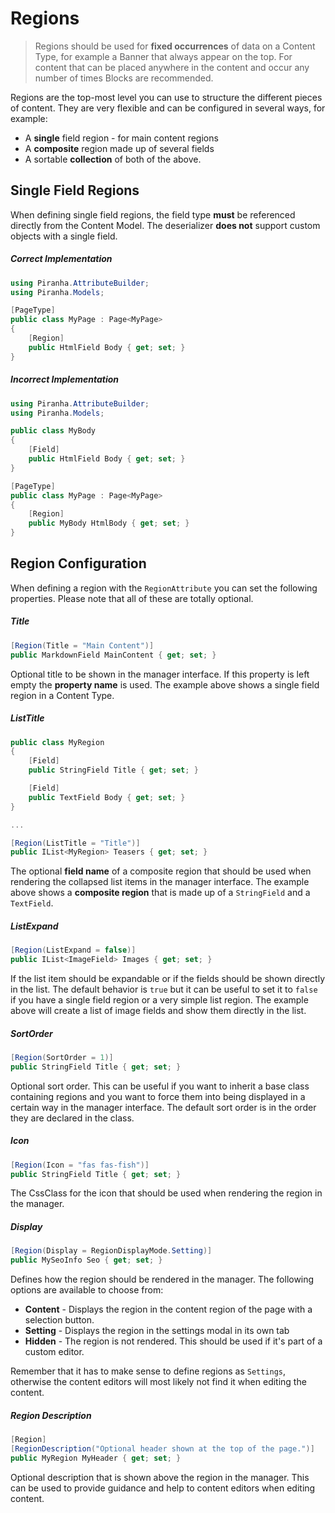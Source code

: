 # Regions

> Regions should be used for **fixed occurrences** of data on a Content Type, for example a Banner that always appear on the top. For content that can be placed anywhere in the content and occur any number of times Blocks are recommended.

Regions are the top-most level you can use to structure the different pieces of content. They are very flexible and can be configured in several ways, for example:

* A **single** field region - for main content regions
* A **composite** region made up of several fields
* A sortable **collection** of both of the above.

## Single Field Regions

When defining single field regions, the field type **must** be referenced directly from the Content Model. The deserializer **does not** support custom objects with a single field.

##### Correct Implementation

~~~ csharp
using Piranha.AttributeBuilder;
using Piranha.Models;

[PageType]
public class MyPage : Page<MyPage>
{
    [Region]
    public HtmlField Body { get; set; }
}
~~~

##### Incorrect Implementation

~~~ csharp
using Piranha.AttributeBuilder;
using Piranha.Models;

public class MyBody
{
    [Field]
    public HtmlField Body { get; set; }
}

[PageType]
public class MyPage : Page<MyPage>
{
    [Region]
    public MyBody HtmlBody { get; set; }
}
~~~

## Region Configuration

When defining a region with the `RegionAttribute` you can set the following properties. Please note that all of these are totally optional.

##### Title

~~~ csharp
[Region(Title = "Main Content")]
public MarkdownField MainContent { get; set; }
~~~

Optional title to be shown in the manager interface. If this property is left empty the **property name** is used. The example above shows a single field region in a Content Type.

##### ListTitle

~~~ csharp
public class MyRegion
{
    [Field]
    public StringField Title { get; set; }

    [Field]
    public TextField Body { get; set; }
}

...

[Region(ListTitle = "Title")]
public IList<MyRegion> Teasers { get; set; }
~~~

The optional **field name** of a composite region that should be used when rendering the collapsed list items in the manager interface. The example above shows a **composite region** that is made up of a `StringField` and a `TextField`.

##### ListExpand

~~~ csharp
[Region(ListExpand = false)]
public IList<ImageField> Images { get; set; }
~~~

If the list item should be expandable or if the fields should be shown directly in the list. The default behavior is `true` but it can be useful to set it to `false` if you have a single field region or a very simple list region. The example above will create a list of image fields and show them directly in the list.

##### SortOrder

~~~ csharp
[Region(SortOrder = 1)]
public StringField Title { get; set; }
~~~

Optional sort order. This can be useful if you want to inherit a base class containing regions and you want to force them into being displayed in a certain way in the manager interface. The default sort order is in the order they are declared in the class.

##### Icon

~~~ csharp
[Region(Icon = "fas fas-fish")]
public StringField Title { get; set; }
~~~

The CssClass for the icon that should be used when rendering the region in the manager.

##### Display

~~~ csharp
[Region(Display = RegionDisplayMode.Setting)]
public MySeoInfo Seo { get; set; }
~~~

Defines how the region should be rendered in the manager. The following options are available to choose from:

* **Content** - Displays the region in the content region of the page with a selection button.
* **Setting** - Displays the region in the settings modal in its own tab
* **Hidden** - The region is not rendered. This should be used if it's part of a custom editor.

Remember that it has to make sense to define regions as `Settings`, otherwise the content editors will most likely not find it when editing the content.

##### Region Description

~~~ csharp
[Region]
[RegionDescription("Optional header shown at the top of the page.")]
public MyRegion MyHeader { get; set; }
~~~

Optional description that is shown above the region in the manager. This can be used to provide guidance and help to content editors when editing content.
